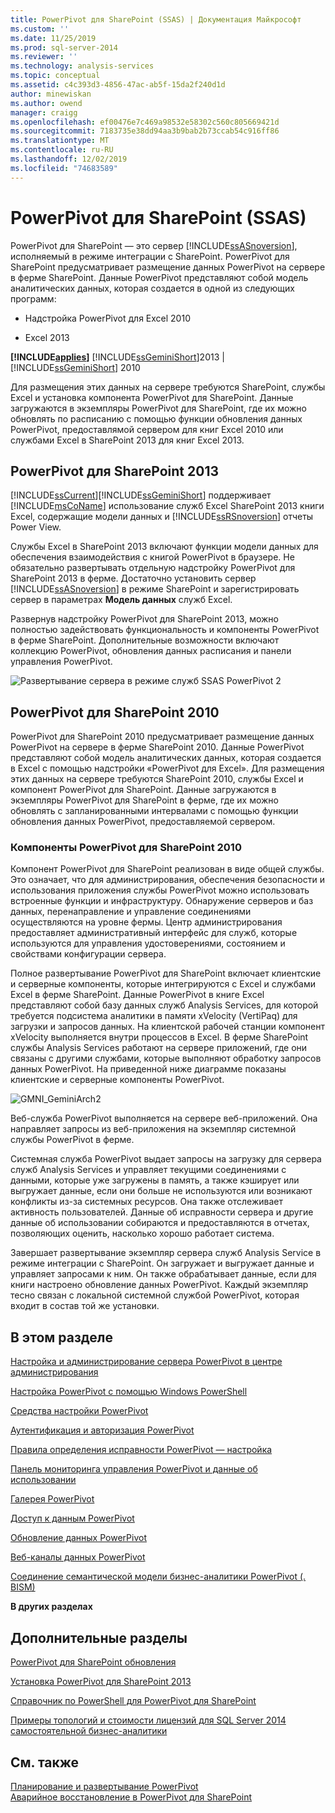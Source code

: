```yaml
---
title: PowerPivot для SharePoint (SSAS) | Документация Майкрософт
ms.custom: ''
ms.date: 11/25/2019
ms.prod: sql-server-2014
ms.reviewer: ''
ms.technology: analysis-services
ms.topic: conceptual
ms.assetid: c4c393d3-4856-47ac-ab5f-15da2f240d1d
author: minewiskan
ms.author: owend
manager: craigg
ms.openlocfilehash: ef00476e7c469a98532e58302c560c805669421d
ms.sourcegitcommit: 7183735e38dd94aa3b9bab2b73ccab54c916ff86
ms.translationtype: MT
ms.contentlocale: ru-RU
ms.lasthandoff: 12/02/2019
ms.locfileid: "74683589"
---
```

# <a name="powerpivot-for-sharepoint-ssas"></a>PowerPivot для SharePoint (SSAS)
  PowerPivot для SharePoint — это сервер [!INCLUDE[ssASnoversion](../../includes/ssasnoversion-md.md)], исполняемый в режиме интеграции с SharePoint. PowerPivot для SharePoint предусматривает размещение данных PowerPivot на сервере в ферме SharePoint. Данные PowerPivot представляют собой модель аналитических данных, которая создается в одной из следующих программ:  
  
-   Надстройка PowerPivot для Excel 2010  
  
-   Excel 2013  
  
 **[!INCLUDE[applies](../../includes/applies-md.md)]**  [!INCLUDE[ssGeminiShort](../../includes/ssgeminishort-md.md)]2013 | [!INCLUDE[ssGeminiShort](../../includes/ssgeminishort-md.md)] 2010  
  
 Для размещения этих данных на сервере требуются SharePoint, службы Excel и установка компонента PowerPivot для SharePoint. Данные загружаются в экземпляры PowerPivot для SharePoint, где их можно обновлять по расписанию с помощью функции обновления данных PowerPivot, предоставлямой сервером для книг Excel 2010 или службами Excel в SharePoint 2013 для книг Excel 2013.  
  
## <a name="powerpivot-for-sharepoint-2013"></a>PowerPivot для SharePoint 2013  
 [!INCLUDE[ssCurrent](../../includes/sscurrent-md.md)][!INCLUDE[ssGeminiShort](../../includes/ssgeminishort-md.md)] поддерживает [!INCLUDE[msCoName](../../includes/msconame-md.md)] использование служб Excel SharePoint 2013 книги Excel, содержащие модели данных и [!INCLUDE[ssRSnoversion](../../includes/ssrsnoversion-md.md)] отчеты Power View.  
  
 Службы Excel в SharePoint 2013 включают функции модели данных для обеспечения взаимодействия с книгой PowerPivot в браузере. Не обязательно развертывать отдельную надстройку PowerPivot для SharePoint 2013 в ферме. Достаточно установить сервер [!INCLUDE[ssASnoversion](../../includes/ssasnoversion-md.md)] в режиме SharePoint и зарегистрировать сервер в параметрах **Модель данных** служб Excel.  
  
 Развернув надстройку PowerPivot для SharePoint 2013, можно полностью задействовать функциональность и компоненты PowerPivot в ферме SharePoint. Дополнительные возможности включают коллекцию PowerPivot, обновления данных расписания и панели управления PowerPivot.  
  
 ![Развертывание сервера в режиме служб SSAS PowerPivot 2](../media/as-powerpivot-mode-2server-deployment.gif "Развертывание сервера в режиме служб SSAS PowerPivot 2")  
  
## <a name="powerpivot-for-sharepoint-2010"></a>PowerPivot для SharePoint 2010  
 PowerPivot для SharePoint 2010 предусматривает размещение данных PowerPivot на сервере в ферме SharePoint 2010. Данные PowerPivot представляют собой модель аналитических данных, которая создается в Excel с помощью надстройки «PowerPivot для Excel». Для размещения этих данных на сервере требуются SharePoint 2010, службы Excel и компонент PowerPivot для SharePoint. Данные загружаются в экземпляры PowerPivot для SharePoint в ферме, где их можно обновлять с запланированными интервалами с помощью функции обновления данных PowerPivot, предоставляемой сервером.  
  
### <a name="components-of-powerpivot-for-sharepoint-2010"></a>Компоненты PowerPivot для SharePoint 2010  
 Компонент PowerPivot для SharePoint реализован в виде общей службы. Это означает, что для администрирования, обеспечения безопасности и использования приложения службы PowerPivot можно использовать встроенные функции и инфраструктуру. Обнаружение серверов и баз данных, перенаправление и управление соединениями осуществляются на уровне фермы. Центр администрирования предоставляет административный интерфейс для служб, которые используются для управления удостоверениями, состоянием и свойствами конфигурации сервера.  
  
 Полное развертывание PowerPivot для SharePoint включает клиентские и серверные компоненты, которые интегрируются с Excel и службами Excel в ферме SharePoint. Данные PowerPivot в книге Excel представляют собой базу данных служб Analysis Services, для которой требуется подсистема аналитики в памяти xVelocity (VertiPaq) для загрузки и запросов данных. На клиентской рабочей станции компонент xVelocity выполняется внутри процессов в Excel. В ферме SharePoint службы Analysis Services работают на сервере приложений, где они связаны с другими службами, которые выполняют обработку запросов данных PowerPivot. На приведенной ниже диаграмме показаны клиентские и серверные компоненты PowerPivot.  
  
 ![GMNI_GeminiArch2](../media/gmni-geminiarch2.gif "GMNI_GeminiArch2")  
  
 Веб-служба PowerPivot выполняется на сервере веб-приложений. Она направляет запросы из веб-приложения на экземпляр системной службы PowerPivot в ферме.  
  
 Системная служба PowerPivot выдает запросы на загрузку для сервера служб Analysis Services и управляет текущими соединениями с данными, которые уже загружены в память, а также кэширует или выгружает данные, если они больше не используются или возникают конфликты из-за системных ресурсов. Она также отслеживает активность пользователей. Данные об исправности сервера и другие данные об использовании собираются и предоставляются в отчетах, позволяющих оценить, насколько хорошо работает система.  
  
 Завершает развертывание экземпляр сервера служб Analysis Service в режиме интеграции с SharePoint. Он загружает и выгружает данные и управляет запросами к ним. Он также обрабатывает данные, если для книги настроено обновление данных PowerPivot.  Каждый экземпляр тесно связан с локальной системной службой PowerPivot, которая входит в состав той же установки.  
  
##  <a name="bkmk_RelatedContent"></a>В этом разделе  
 [Настройка и администрирование сервера PowerPivot в центре администрирования](power-pivot-server-administration-and-configuration-in-central-administration.md)  
  
 [Настройка PowerPivot с помощью Windows PowerShell](power-pivot-configuration-using-windows-powershell.md)  
  
 [Средства настройки PowerPivot](power-pivot-configuration-tools.md)  
  
 [Аутентификация и авторизация PowerPivot](power-pivot-authentication-and-authorization.md)  
  
 [Правила определения исправности PowerPivot — настройка](configure-power-pivot-health-rules.md)  
  
 [Панель мониторинга управления PowerPivot и данные об использовании](power-pivot-management-dashboard-and-usage-data.md)  
  
 [Галерея PowerPivot](../../2014-toc/index.yml)  
  
 [Доступ к данным PowerPivot](power-pivot-data-access.md)  
  
 [Обновление данных PowerPivot](power-pivot-data-refresh.md)  
  
 [Веб-каналы данных PowerPivot](power-pivot-data-feeds.md)  
  
 [Соединение семантической модели бизнес-аналитики PowerPivot &#40;. BISM&#41;](power-pivot-bi-semantic-model-connection-bism.md)  
  
 **В других разделах**  
  
## <a name="additional-topics"></a>Дополнительные разделы  
 [PowerPivot для SharePoint обновления](../../database-engine/install-windows/upgrade-power-pivot-for-sharepoint.md)  
  
 [Установка PowerPivot для SharePoint 2013](../instances/install-windows/install-analysis-services-in-power-pivot-mode.md)  
  
 [Справочник по PowerShell для PowerPivot для SharePoint](/sql/analysis-services/powershell/powershell-reference-for-power-pivot-for-sharepoint)  
  
 [Примеры топологий и стоимости лицензий для SQL Server 2014 самостоятельной бизнес-аналитики](../../sql-server/install/example-license-topologies-costs-self-service-business-intelligence.md)  
  
## <a name="see-also"></a>См. также  
 [Планирование и развертывание PowerPivot](https://go.microsoft.com/fwlink/?linkID=220972)   
 [Аварийное восстановление в PowerPivot для SharePoint](https://go.microsoft.com/fwlink/p/?LinkId=389570)  
  
  

